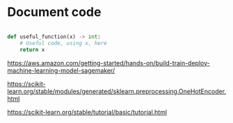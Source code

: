 # Document code 

```python

def useful_function(x) -> int:
    # Useful code, using x, here
    return x

```
https://aws.amazon.com/getting-started/hands-on/build-train-deploy-machine-learning-model-sagemaker/

https://scikit-learn.org/stable/modules/generated/sklearn.preprocessing.OneHotEncoder.html

https://scikit-learn.org/stable/tutorial/basic/tutorial.html
